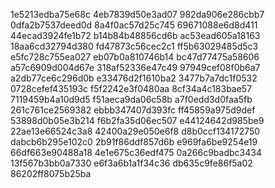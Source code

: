 1e5213edba75e68c
4eb7839d50e3ad07
982da906e286cbb7
0dfa2b7537deed0d
8a4f0ac57d25c745
69671088e6d8d411
44ecad3924fe1b72
b14b84b48856cd6b
ac53ead605a18163
18aa6cd32794d380
fd47873c56cec2c1
ff5b63029485d5c3
e5fc728c755ea027
eb07b0a810746b14
bc47d77475a58606
a57c6909d004d67e
318af52336e47c49
97949cef08f0b6a7
a2db77ce6c296d0b
e33476d2f1610ba2
3477b7a7dc1f0532
0728cefef435193c
f5f2242e3f0480aa
8cf34a4c183bae57
7119459b4a10d9d5
f51aeca9da06c58b
a7f0edd3d0faa5fb
261c761ce2569382
ebbb347407d393fc
ff45859a975d9def
53898d0b05e3b214
f6b2fa35d06ec507
e44124642d985be9
22ae13e66524c3a8
42400a29e050e6f8
d8b0ccf134172750
dabcb6b295e102c0
2b91f86ddf857d6b
e969fa6be9254e19
66df663e90488a18
4e1e675c36edf475
0a266c9badbc3434
13f567b3bb0a7330
e6f3a6b1a1f34c36
db635c9fe86f5a02
86202ff8075b25ba
